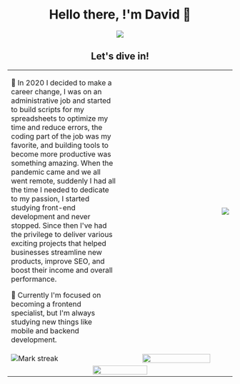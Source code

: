 <h1 align="center">Hello there, !'m David 👋</h1>

<p align="center">
  <a href="https://github.com/DenverCoder1/readme-typing-svg"><img src="https://readme-typing-svg.herokuapp.com?font=Time+New+Roman&color=cyan&size=25&center=true&vCenter=true&width=800&height=100&lines=Self-taught+Front-End+Developer,;Crafting+dreams+one+code+at+a+time,;Closing+the+gap+between+pixels+and+possibilities,;Learning+for+life"></a>
</p>

<h2 align="center">Let's dive in!</h2>

<table align="center">
  <tr>
    <td width=50% align="left">
      <p>
        🔭  In 2020 I decided to make a career change, I was on an administrative job and started to build scripts for my spreadsheets to optimize my time and reduce errors, the coding part of the job was my favorite, and building tools to become more productive was something amazing. When the pandemic came and we all went remote, suddenly I had all the time I needed to dedicate to my passion, I started studying front-end development and never stopped. Since then I've had the privilege to deliver various exciting projects that helped businesses streamline new products, improve SEO, and boost their income and overall performance.
      </p>
      <p>
        🌱 Currently I'm focused on becoming a frontend specialist, but I'm always studying new things like mobile and backend development.
      </p>
    </td>
    <td width=50% align="right">
      <img src="https://github.com/DAVIGSOUZA/DAVIGSOUZA/assets/69723573/b2498bc3-d48e-4dee-8a5e-8b595f8212c1">
    </td> 
  </tr>
  <tr>
    <td>
      <img  title="🔥 Get streak stats for your profile at git.io/streak-stats" alt="Mark streak" src="https://github-readme-streak-stats.herokuapp.com/?user=DAVIGSOUZA&theme=dark&hide_border=false" /> 
    </td>
    <td align="center">
      <img src="https://github-readme-stats.vercel.app/api/top-langs?username=DAVIGSOUZA&show_icons=true&locale=en&layout=compact&line_height=20&title_color=7A7ADB&icon_color=2234AE&text_color=D3D3D3&bg_color=0,000000,130F40" width="80%"/>
    </td>
  </tr>
  <tr>
    <td colspan="2" align="center">
      <img src="https://github-readme-stats.vercel.app/api?username=DAVIGSOUZA&include_all_commits=true&count_private=true&show_icons=true&line_height=20&title_color=7A7ADB&icon_color=2234AE&text_color=D3D3D3&bg_color=0,000000,130F40" width="50%"/>
    </td>
  </tr>
</table>
